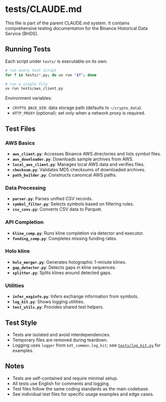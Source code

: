 # tests/CLAUDE.md

This file is part of the parent CLAUDE.md system. It contains comprehensive testing documentation for the Binance Historical Data Service (BHDS).

## Running Tests

Each script under `tests/` is executable on its own.

```bash
# run every test script
for f in tests/*.py; do uv run "$f"; done

# run a single file
uv run tests/aws_client.py
```

Environment variables:

- `CRYPTO_BASE_DIR`: data storage path (defaults to `~/crypto_data`).
- `HTTP_PROXY` (optional): set only when a network proxy is required.

## Test Files

### AWS Basics
- **`aws_client.py`**: Accesses Binance AWS directories and lists symbol files.
- **`aws_downloader.py`**: Downloads sample archives from AWS.
- **`local_aws_client.py`**: Manages local AWS data and verifies files.
- **`checksum.py`**: Validates MD5 checksums of downloaded archives.
- **`path_builder.py`**: Constructs canonical AWS paths.

### Data Processing
- **`parser.py`**: Parses unified CSV records.
- **`symbol_filter.py`**: Selects symbols based on filtering rules.
- **`csv_conv.py`**: Converts CSV data to Parquet.

### API Completion
- **`kline_comp.py`**: Runs kline completion via detector and executor.
- **`funding_comp.py`**: Completes missing funding rates.

### Holo kline
- **`holo_merger.py`**: Generates holographic 1-minute klines.
- **`gap_detector.py`**: Detects gaps in kline sequences.
- **`splitter.py`**: Splits klines around detected gaps.

### Utilities
- **`infer_exginfo.py`**: Infers exchange information from symbols.
- **`log_kit.py`**: Shows logging utilities.
- **`test_utils.py`**: Provides shared test helpers.

## Test Style
- Tests are isolated and avoid interdependencies.
- Temporary files are removed during teardown.
- Logging uses `logger` from `bdt_common.log_kit`; see [`tests/log_kit.py`](log_kit.py) for examples.

## Notes
- Tests are self-contained and require minimal setup.
- All tests use English for comments and logging.
- Test files follow the same coding standards as the main codebase.
- See individual test files for specific usage examples and edge cases.

